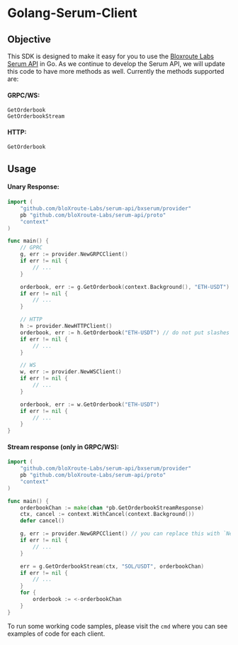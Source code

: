 # Golang-Serum-Client

## Objective
This SDK is designed to make it easy for you to use the [Bloxroute Labs Serum API](https://github.com/bloXroute-Labs/serum-api)
in Go. As we continue to develop the Serum API, we will update this code to have more methods as well. Currently the methods supported are:

#### GRPC/WS:
```azure
GetOrderbook
GetOrderbookStream
```

#### HTTP:
```azure
GetOrderbook
```

## Usage
#### Unary Response:
```go
import (
    "github.com/bloXroute-Labs/serum-api/bxserum/provider"
    pb "github.com/bloXroute-Labs/serum-api/proto"
    "context"
)

func main() {
    // GPRC
    g, err := provider.NewGRPCClient()
    if err != nil {
        // ...
    }

    orderbook, err := g.GetOrderbook(context.Background(), "ETH-USDT")
    if err != nil {
        // ...
    }

    // HTTP
    h := provider.NewHTTPClient()
    orderbook, err := h.GetOrderbook("ETH-USDT") // do not put slashes in the HTTP request, you can do A-B (`ETH-USDT`) or AB (i.e. `ETHUSDT`)
    if err != nil {
        // ...
    }

    // WS
    w, err := provider.NewWSClient()
    if err != nil {
        // ...
    }

    orderbook, err := w.GetOrderbook("ETH-USDT")
    if err != nil {
        // ...
    }
}
```
#### Stream response (only in GRPC/WS):
```go
import (
    "github.com/bloXroute-Labs/serum-api/bxserum/provider"
    pb "github.com/bloXroute-Labs/serum-api/proto"
    "context"
)

func main() {
    orderbookChan := make(chan *pb.GetOrderbookStreamResponse)
    ctx, cancel := context.WithCancel(context.Background())
    defer cancel()

    g, err := provider.NewGRPCClient() // you can replace this with `NewWSClient()`
    if err != nil {
        // ...
    }

    err = g.GetOrderbookStream(ctx, "SOL/USDT", orderbookChan)
    if err != nil {
        // ...
    }
    for {
        orderbook := <-orderbookChan
    }
}
```

To run some working code samples, please visit the `cmd` where you can see examples of code for each client.